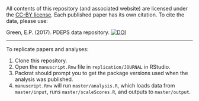 All contents of this repository (and associated website) are licensed under the [CC-BY license](https://creativecommons.org/licenses/by/4.0/). Each published paper has its own citation. To cite the data, please use:

Green, E.P. (2017). PDEPS data repository. [![DOI](https://zenodo.org/badge/115718962.svg)](https://zenodo.org/badge/latestdoi/115718962)

* * * 

To replicate papers and analyses:

1. Clone this repository.
2. Open the `manuscript.Rnw` file in `replication/JOURNAL` in RStudio. 
3. Packrat should prompt you to get the package versions used when the analysis was published.
4. `manuscript.Rnw` will run `master/analysis.R`, which loads data from `master/input`, runs `master/scaleScores.R`, and outputs to `master/output`.